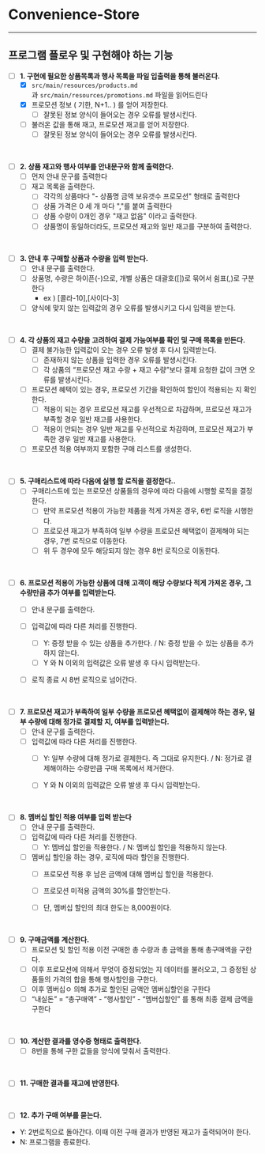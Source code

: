 # Convenience-Store

---

## 프로그램 플로우 및 구현해야 하는 기능


- [ ] **1. 구현에 필요한 상품목록과 행사 목록을 파일 입출력을 통해 불러온다.**
  - [x] ```src/main/resources/products.md```과 ```src/main/resources/promotions.md``` 파일을 읽어드린다
  - [x] 프로모션 정보 ( 기한, N+1.. ) 를 얻어 저장한다.
    - [ ] 잘못된 정보 양식이 들어오는 경우 오류를 발생시킨다.
  - [ ] 불러온 값을 통해 재고, 프로모션 재고를 얻어 저장한다.
    - [ ] 잘못된 정보 양식이 들어오는 경우 오류를 발생시킨다.

<br>

- [ ] **2. 상품 재고와 행사 여부를 안내문구와 함께 출력한다.**
  - [ ] 먼저 안내 문구를 출력한다
  - [ ] 재고 목록을 출력한다. 
    - [ ] 각각의 상품마다 "- 상품명 금액 보유갯수 프로모션" 형태로 출력한다
    - [ ] 상품 가격은 0 세 개 마다 ","를 붙여 출력한다 
    - [ ] 상품 수량이 0개인 경우 "재고 없음" 이라고 출력한다.
    - [ ] 상품명이 동일하더라도, 프로모션 재고와 일반 재고를 구분하여 출력한다.

<br>

- [ ] **3. 안내 후 구매할 상품과 수량을 입력 받는다.**
  - [ ] 안내 문구를 출력한다.
  - [ ] 상품명, 수량은 하이픈(-)으로, 개별 상품은 대괄호([])로 묶어서 쉼표(,)로 구분한다
    - ex ) [콜라-10],[사이다-3]
  - [ ] 양식에 맞지 않는 입력값의 경우 오류를 발생시키고  다시 입력을 받는다. 

<br>

- [ ] **4. 각 상품의 재고 수량을 고려하여 결제 가능여부를 확인 및 구매 목록을 만든다.**
  - [ ] 결제 불가능한 입력값이 오는 경우 오류 발생 후 다시 입력받는다.
    - [ ] 존재하지 않는 상품을 입력한 경우 오류를 발생시킨다.
    - [ ] 각 상품의 “프로모션 재고 수량 + 재고 수량”보다 결제 요청한 값이 크면 오류를 발생시킨다.
  - [ ] 프로모션 혜택이 있는 경우, 프로모션 기간을 확인하여 할인이 적용되는 지 확인한다.
    - [ ] 적용이 되는 경우 프로모션 재고를 우선적으로 차감하며, 프로모션 재고가 부족할 경우 일반 재고를 사용한다. 
    - [ ] 적용이 안되는 경우 일반 재고를 우선적으로 차감하며, 프로모션 재고가 부족한 경우 일반 재고를 사용한다.
  - [ ] 프로모션 적용 여부까지 포함한 구매 리스트를 생성한다.

<br>

- [ ] **5. 구매리스트에 따라 다음에 실행 할 로직을 결정한다..**
  - [ ] 구매리스트에 있는 프로모션 상품들의 경우에 따라 다음에 시행할 로직을 결정한다.
    - [ ] 만약 프로모션 적용이 가능한 제품을 적게 가져온 경우, 6번 로직을 시행한다.
    - [ ] 프로모션 재고가 부족하여 일부 수량을 프로모션 혜택없이 결제해야 되는 경우, 7번 로직으로 이동한다.
    - [ ] 위 두 경우에 모두 해당되지 않는 경우  8번 로직으로 이동한다.

<br>

- [ ] **6. 프로모션 적용이 가능한 상품에 대해 고객이 해당 수량보다 적게 가져온 경우, 그 수량만큼 추가 여부를 입력받는다.** 
  - [ ] 안내 문구를 출력한다.
  - [ ] 입력값에 따라 다른 처리를 진행한다. 
    - [ ] Y: 증정 받을 수 있는 상품을 추가한다. / N: 증정 받을 수 있는 상품을 추가하지 않는다.
    - [ ] Y 와 N 이외의 입력값은 오류 발생 후 다시 입력받는다.
  - [ ] 로직 종료 시 8번 로직으로 넘어간다.


<br>

- [ ] **7. 프로모션 재고가 부족하여 일부 수량을 프로모션 혜택없이 결제해야 하는 경우, 일부 수량에 대해 정가로 결제할 지, 여부를 입력받는다.**
  - [ ] 안내 문구를 출력한다.
  - [ ] 입력값에 따라 다른 처리를 진행한다.
    - [ ] Y: 일부 수량에 대해 정가로 결제한다. 즉 그대로 유지한다. / N: 정가로 결제해야하는 수량만큼 구매 목록에서 제거한다.
    - [ ] Y 와 N 이외의 입력값은 오류 발생 후 다시 입력받는다.


<br>

- [ ] **8. 멤버십 할인 적용 여부를 입력 받는다**
  - [ ] 안내 문구를 출력한다.
  - [ ] 입력값에 따라 다른 처리를 진행한다. 
    - [ ] Y: 멤버십 할인을 적용한다. / N: 멤버십 할인을 적용하지 않는다.
  - [ ] 멤버십 할인을 하는 경우, 로직에 따라 할인을 진행한다. 
    - [ ] 프로모션 적용 후 남은 금액에 대해 멤버십 할인을 적용한다. 
    - [ ] 프로모션 미적용 금액의 30%를 할인받는다. 
    - [ ] 단, 멤버십 할인의 최대 한도는 8,000원이다.


<br>

- [ ] **9. 구매금액를 계산한다.**
  - [ ] 프로모션 및 할인 적용 이전 구매한 총 수량과 총 금액을 통해 총구매액을 구한다.
  - [ ] 이후 프로모션에 의해서 무엇이 증정되었는 지 데이터를 불러오고, 그 증정된 상품들의 가격의 합을 통해 행사할인을 구한다. 
  - [ ] 이후 멤버십ㅇ 의해 추가로 할인된 금액안 멤버십할인을 구한다
  - [ ] “내실돈” = “총구매액”  - “행사할인” - “멤버십할인” 를 통해 최종 결제 금액을 구한다

<br>


- [ ] **10. 계산한 결과를 영수증 형태로 출력한다.**
  - [ ] 8번을 통해 구한 값들을 양식에 맞춰서 출력한다. 

<br>

- [ ] **11. 구매한 결과를 재고에 반영한다.**


<br>



- [ ] **12. 추가 구매 여부를 묻는다.**
- Y: 2번로직으로 돌아간다. 이때 이전 구매 결과가 반영된 재고가 출력되어야 한다.
- N: 프로그램을 종료한다.